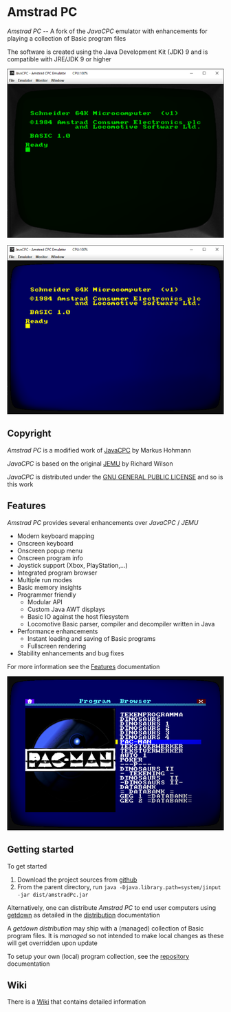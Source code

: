 # Amstrad PC

*Amstrad PC* -- A fork of the *JavaCPC* emulator with enhancements for playing a collection of Basic program files

The software is created using the Java Development Kit (JDK) 9 and is compatible with JRE/JDK 9 or higher

![AmstradPC GT65 emulator](https://github.com/jandebr/amstradPc/blob/main/screenshots/AmstradPC-GT65.png)

![AmstradPC CTM644 emulator](https://github.com/jandebr/amstradPc/blob/main/screenshots/AmstradPC-CTM644.png)



## Copyright

*Amstrad PC* is a modified work of [JavaCPC][1] by Markus Hohmann

*JavaCPC* is based on the original [JEMU][2] by Richard Wilson
 
*JavaCPC* is distributed under the [GNU GENERAL PUBLIC LICENSE](LICENSE.txt) and so is this work



## Features

*Amstrad PC* provides several enhancements over *JavaCPC* / *JEMU*

- Modern keyboard mapping
- Onscreen keyboard
- Onscreen popup menu
- Onscreen program info
- Joystick support (Xbox, PlayStation,...)
- Integrated program browser
- Multiple run modes
- Basic memory insights
- Programmer friendly
	- Modular API
	- Custom Java AWT displays
	- Basic IO against the host filesystem
	- Locomotive Basic parser, compiler and decompiler written in Java
- Performance enhancements
	- Instant loading and saving of Basic programs
	- Fullscreen rendering
- Stability enhancements and bug fixes

For more information see the [Features](https://github.com/jandebr/amstradPc/wiki/Features) documentation

![Integrated program browser](https://github.com/jandebr/amstradPc/blob/main/screenshots/AmstradPC-Program-Browser.png)



## Getting started

To get started

1. Download the project sources from [github](https://github.com/jandebr/amstradPc)
2. From the parent directory, run `java -Djava.library.path=system/jinput -jar dist/amstradPc.jar`

Alternatively, one can distribute *Amstrad PC* to end user computers using [getdown](https://github.com/threerings/getdown) as detailed in the [distribution](https://github.com/jandebr/amstradPc/wiki/Distribute-using-getdown) documentation

A *getdown distribution* may ship with a (managed) collection of Basic program files. It is *managed* so not intended to make local changes as these will get overridden upon update

To setup your own (local) program collection, see the [repository](https://github.com/jandebr/amstradPc/wiki/Program-repository) documentation



## Wiki

There is a [Wiki](https://github.com/jandebr/amstradPc/wiki) that contains detailed information



[1]: <http://cpc-live.com> "JavaCPC"
[2]: <http://jemu.winape.net> "JEMU"
